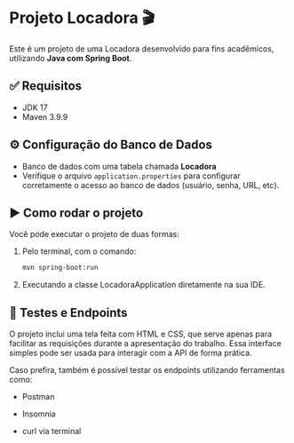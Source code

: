 # Projeto Locadora 🎬

Este é um projeto de uma Locadora desenvolvido para fins acadêmicos, utilizando **Java com Spring Boot**.

## ✅ Requisitos

- JDK 17  
- Maven 3.9.9  

## ⚙️ Configuração do Banco de Dados

- Banco de dados com uma tabela chamada **Locadora**
- Verifique o arquivo `application.properties` para configurar corretamente o acesso ao banco de dados (usuário, senha, URL, etc).

## ▶️ Como rodar o projeto

Você pode executar o projeto de duas formas:

1. Pelo terminal, com o comando:

   ```bash
   mvn spring-boot:run

2. Executando a classe LocadoraApplication diretamente na sua IDE.
## 🧪 Testes e Endpoints

O projeto inclui uma tela feita com HTML e CSS, que serve apenas para facilitar as requisições durante a apresentação do trabalho.
Essa interface simples pode ser usada para interagir com a API de forma prática.

Caso prefira, também é possível testar os endpoints utilizando ferramentas como:

- Postman

- Insomnia

- curl via terminal
